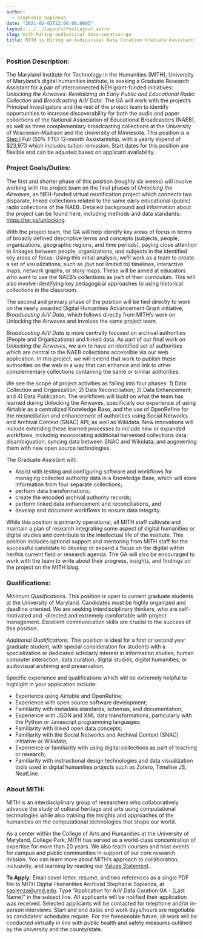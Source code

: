 ```yaml
---
author:
  - Stephanie Sapienza
date: "2021-02-02T22:08:00.000Z"
layout: ../../layouts/PostLayout.astro
slug: mith-hiring-audiovisual-data-curation-ga
title: MITH is Hiring an Audiovisual Data Curation Graduate Assistant!
---
```


### Position Description:

The Maryland Institute for Technology in the Humanities (MITH), University of Maryland’s digital humanities institute, is seeking a Graduate Research Assistant for a pair of interconnected NEH grant-funded initiatives: _Unlocking the Airwaves: Revitalizing an Early Public and Educational Radio Collection_ and _Broadcasting A/V Data._ The GA will work with the project’s Principal Investigators and the rest of the project team to identify opportunities to increase discoverability for both the audio and paper collections of the National Association of Educational Broadcasters (NAEB), as well as three complementary broadcasting collections at the University of Wisconsin-Madison and the University of Minnesota. This position is a [Step I](https://gradschool.umd.edu/sites/gradschool.umd.edu/files/uploads/fy21_grad_stipend_memo.pdf) Full (50% FTE) 12-month Assistantship, with a yearly stipend of $23,973 which includes tuition remission. Start dates for this position are flexible and can be adjusted based on applicant availability.

### Project Goals/Duties:

The first and shorter phase of this position (roughly six weeks) will involve working with the project team on the final phases of _Unlocking the Airwaves_, an NEH-funded virtual reunification project which connects two disparate, linked collections related to the same early educational (public) radio collections of the NAEB. Detailed background and information about the project can be found here, including methods and data standards: https://ter.ps/unlocking.

With the project team, the GA will help identify key areas of focus in terms of broadly defined descriptive terms and concepts (subjects, people, organizations, geographic regions, and time periods), paying close attention to linkages between people, organizations, and subjects in the identified key areas of focus. Using this initial analysis, we’ll work as a team to create a set of visualizations, such as (but not limited to) timelines, interactive maps, network graphs, or story maps. These will be aimed at educators who want to use the NAEB’s collections as part of their curriculum. This will also involve identifying key pedagogical approaches to using historical collections in the classroom.

The second and primary phase of the position will be tied directly to work on the newly awarded Digital Humanities Advancement Grant initiative, _Broadcasting A/V Data_, which follows directly from MITH’s work on Unlocking the Airwaves and involves the same project team.

_Broadcasting A/V Data_ is more centrally focused on archival authorities (People and Organizations) and linked data. As part of our final work on _Unlocking the Airwaves_, we aim to have an identified set of authorities which are central to the NAEB collections accessible via our web application. In this project, we will extend that work to publish these authorities on the web in a way that can enhance and link to other complementary collections containing the same or similar authorities.

We see the scope of project activities as falling into four phases: 1) Data Collection and Organization; 2) Data Reconciliation; 3) Data Enhancement; and 4) Data Publication. The workflows will build on what the team has learned during Unlocking the Airwaves, specifically our experience of using Airtable as a centralized Knowledge Base, and the use of OpenRefine for the reconciliation and enhancement of authorities using Social Networks and Archival Context (SNAC) API, as well as Wikidata. New innovations will include extending these learned processes to include new or expanded workflows, including incorporating additional harvested collections data; disambiguation; syncing data between SNAC and Wikidata; and augmenting them with new open source technologies.

The Graduate Assistant will:

- Assist with testing and configuring software and workflows for managing collected authority data in a Knowledge Base, which will store information from four separate collections;
- perform data transformations;
- create the encoded archival authority records;
- perform linked data enhancement and reconciliations, and
- develop and document workflows to ensure data integrity.

While this position is primarily operational, all MITH staff cultivate and maintain a plan of research integrating some aspect of digital humanities or digital studies and contribute to the intellectual life of the institute. This position includes optional support and mentoring from MITH staff for the successful candidate to develop or expand a focus on the digital within her/his current field or research agenda. The GA will also be encouraged to work with the team to write about their progress, insights, and findings on the project on the MITH blog.

### Qualifications:

_Minimum Qualifications._ This position is open to current graduate students at the University of Maryland. Candidates must be highly organized and deadline oriented. We are seeking interdisciplinary thinkers, who are self- motivated and -directed and extremely comfortable with project management. Excellent communication skills are crucial to the success of this position.

_Additional Qualifications._ This position is ideal for a first or second year graduate student, with special consideration for students with a specialization or dedicated scholarly interest in information studies, human computer interaction, data curation, digital studies, digital humanities, or audiovisual archiving and preservation.

Specific experience and qualifications which will be extremely helpful to highlight in your application include:

- Experience using Airtable and OpenRefine;
- Experience with open source software development;
- Familiarity with metadata standards, schemas, and documentation;
- Experience with JSON and XML data transformations, particularly with the Python or Javascript programming languages;
- Familiarity with linked open data concepts;
- Familiarity with the Social Networks and Archival Context (SNAC) initiative or Wikidata;
- Experience or familiarity with using digital collections as part of teaching or research;
- Familiarity with instructional design technologies and data visualization tools used in digital humanities projects such as Zotero, Timeline JS, NeatLine.

### About MITH:

MITH is an interdisciplinary group of researchers who collaboratively advance the study of cultural heritage and arts using computational technologies while also training the insights and approaches of the humanities on the computational technologies that shape our world.

As a center within the College of Arts and Humanities at the University of Maryland, College Park, MITH has served as a world-class concentration of expertise for more than 20 years. We also teach courses and host events for campus and public communities in support of our core research mission. You can learn more about MITH’s approach to collaboration, inclusivity, and learning by reading our [Values Statement](https://archive.mith.umd.edu/mith-2020/index.html%3Fp=19229.html).

**To Apply:** Email cover letter, resume, and two references as a single PDF file to MITH Digital Humanities Archivist Stephanie Sapienza, at sapienza@umd.edu. Type “Application for A/V Data Curation GA - [Last Name]” in the subject line. All applicants will be notified their application was received. Selected applicants will be contacted for telephone and/or in-person interviews. Start and end dates and work days/hours are negotiable as candidates’ schedules require. For the foreseeable future, all work will be conducted virtually in line with public health and safety measures outlined by the university and the county/state.
